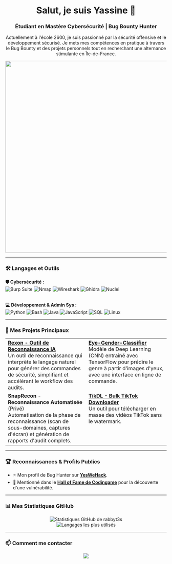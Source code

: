 <div align="center">
  
  <h1>Salut, je suis Yassine 👋</h1>
  <h3>Étudiant en Mastère Cybersécurité | Bug Bounty Hunter</h3>

  <p>Actuellement à l'école 2600, je suis passionné par la sécurité offensive et le développement sécurisé. Je mets mes compétences en pratique à travers le Bug Bounty et des projets personnels tout en recherchant une alternance stimulante en Île-de-France.</p>
  
</div>

<p align="center">
  <img src="https://media.giphy.com/media/qgQUggAC3Pfv687qPC/giphy.gif" width="600">
</p>

---

### 🛠️ Langages et Outils

<p align="center">
  
  <b>🛡️ Cybersécurité :</b><br>
  <img src="https://img.shields.io/badge/Burp_Suite-FF6600?style=for-the-badge&logo=burp-suite&logoColor=white" alt="Burp Suite">
  <img src="https://img.shields.io/badge/Nmap-00B89C?style=for-the-badge&logo=nmap&logoColor=white" alt="Nmap">
  <img src="https://img.shields.io/badge/Wireshark-1679A7?style=for-the-badge&logo=wireshark&logoColor=white" alt="Wireshark">
  <img src="https://img.shields.io/badge/Ghidra-00ADD8?style=for-the-badge&logo=ghidra&logoColor=white" alt="Ghidra">
  <img src="https://img.shields.io/badge/Nuclei-A8C94B?style=for-the-badge&logo=nuclei&logoColor=white" alt="Nuclei">
  <br><br>
  
  <b>💻 Développement & Admin Sys :</b><br>
  <img src="https://img.shields.io/badge/Python-3776AB?style=for-the-badge&logo=python&logoColor=white" alt="Python">
  <img src="https://img.shields.io/badge/Bash-4EAA25?style=for-the-badge&logo=gnu-bash&logoColor=white" alt="Bash">
  <img src="https://img.shields.io/badge/Java-007396?style=for-the-badge&logo=java&logoColor=white" alt="Java">
  <img src="https://img.shields.io/badge/JavaScript-F7DF1E?style=for-the-badge&logo=javascript&logoColor=black" alt="JavaScript">
  <img src="https://img.shields.io/badge/SQL-025E8C?style=for-the-badge&logo=microsoft-sql-server&logoColor=white" alt="SQL">
  <img src="https://img.shields.io/badge/Linux-FCC624?style=for-the-badge&logo=linux&logoColor=black" alt="Linux">
  
</p>

---

### 🔭 Mes Projets Principaux

<table align="center">
  <tr>
    <td valign="top" width="50%">
      <strong><a href="https://github.com/rabbyt3s/Rexon">Rexon - Outil de Reconnaissance IA</a></strong><br>
      Un outil de reconnaissance qui interprète le langage naturel pour générer des commandes de sécurité, simplifiant et accélérant le workflow des audits.
    </td>
    <td valign="top" width="50%">
      <strong><a href="https://github.com/rabbyt3s/eye-gender-classifier">Eye-Gender-Classifier</a></strong><br>
      Modèle de Deep Learning (CNN) entraîné avec TensorFlow pour prédire le genre à partir d'images d'yeux, avec une interface en ligne de commande.
    </td>
  </tr>
  <tr>
    <td valign="top" width="50%">
      <strong>SnapRecon - Reconnaissance Automatisée</strong> (Privé)<br>
      Automatisation de la phase de reconnaissance (scan de sous-domaines, captures d'écran) et génération de rapports d'audit complets.
    </td>
    <td valign="top" width="50%">
      <strong><a href="https://github.com/rabbyt3s/TikDL">TikDL - Bulk TikTok Downloader</a></strong><br>
      Un outil pour télécharger en masse des vidéos TikTok sans le watermark.
    </td>
  </tr>
</table>

---

### 🏆 Reconnaissances & Profils Publics

<ul>
  <li>⭐ Mon profil de Bug Hunter sur <strong><a href="https://yeswehack.com/hunters/hackeroneman">YesWeHack</a></strong>.</li>
  <li>🏅 Mentionné dans le <strong><a href="https://www.codingame.com/work/vulnerability-disclosure-policy/">Hall of Fame de Codingame</a></strong> pour la découverte d'une vulnérabilité.</li>
</ul>

---

### 📊 Mes Statistiques GitHub

<p align="center">
  <img src="https://github-readme-stats.vercel.app/api?username=rabbyt3s&show_icons=true&theme=radical&rank_icon=github" alt="Statistiques GitHub de rabbyt3s">
  <br>
  <img src="https://github-readme-stats.vercel.app/api/top-langs/?username=rabbyt3s&layout=compact&theme=radical" alt="Langages les plus utilisés">
</p>

---

### 📫 Comment me contacter

<p align="center">
  <a href="mailto:Tamani.yassine3@gmail.com"><img src="https://img.shields.io/badge/Gmail-D14836?style=for-the-badge&logo=gmail&logoColor=white"></a>
  </p>
